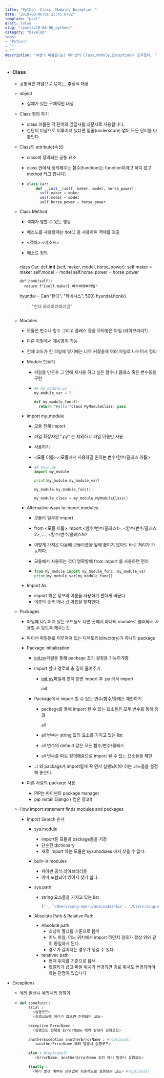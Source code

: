 ```yaml
---
title: "Python -Class, Module, Exception "
date: "2019-08-06T01:23:45.678Z"
template: "post"
draft: false
slug: "/posts/19-08-06_python/"
category: "Develop"
tags:
- "Python"
- ""
- ""
description: "야생의 바름은(는) 파이썬의 Class,Module,Exception과 조우했다. "
---
```


- ### Class

  - 공통적인 개념으로 묶이는, 추상적 대상

  - object

    - 실체가 있는 구체적인 대상

  - Class 정의 하기

    - class 이름은 각 단어의 앞글자를 대문자로 사용합니다.
    - 한단어 이상으로 이루어져 있다면 밑줄(underscore) 없이 모든 단어를 다 붙인다.

  - Class의 attribute(속성)

    - class에 정의되는 공통 요소

    - class 안에서 정의해주는 함수(function)는 function이라고 하지 않고 method 라고 합니다)

    - ```python
      class Car: 
          def __init__(self, maker, model, horse_power): 
            self.maker = maker 
            self.model = model 
            self.horse_power = horse_power
      ```

  - Class Method

    - 객체가 행할 수 있는 행동

    - 메소드를 사용할때는 dot(.) 을 사용하여 객체를 호출

    - <객체>.<메소드>

    - 메소드 정의

      ```python
    class Car: 
        def __init__ (self, maker, model, horse_power): 
          self.maker = maker 
          self.model = model 
          self.horse_power = horse_power 
          
        def honk(self): 
          return f"{self.maker} 빠라바라빠라밤"
      
      hyundai = Car("현대", "제네시스", 500)
      hyundai.honk()
      > "현대 빠라바라빠라밤"
      
      ```

  - Modules

    - 모듈은 변수나 함수 그리고 클래스 등을 모아놓은 파일 (라이브러리?)
    - 다른 파일에서 재사용이 가능
    - 전체 코드가 한 파일에 넣기에는 너무 커졌을때 여러 파일로 나누어서 정리
    - Module 만들기
      - 파일을 만든후 그 안에 재사용 하고 싶은 함수나 클래스 혹은 변수등을 구현
      
      - ```python
        ## my_module.py
        my_module_var = 7
        
        def my_module_func(): 
          return "Hello!"class MyModuleClass: pass
        ```
      
        
    - import my_module
      - 모듈 전체 import
      
      - 파일 확장자인 ".py" 는 제외하고 파일 이름만 사용
      
      - 사용하기
      
      - <모듈 이름>.<모듈에서 사용하길 원하는 변수/함수/클래스 이름>
      
      - ```python
        ## main.py
        import my_module
        
        print(my_module.my_module_var)
        
        my_module.my_module_func()
        
        my_module_class = my_module.MyModuleClass()
        ```
      
        
    - Alternative ways to import modules
      - 모듈의 일부분 import
      
      - from <모듈 이름> import <함수/변수/클래스1>, <함수/변수/클래스2>, ..., <함수/변수/클래스N>
      
      - 이렇게 가져온 다음에 모듈이름을 앞에 붙이지 않아도 바로 처리가 가능하다.
      
      - 모듈에서 사용하는 것이 명확할때 from import 를 사용하면 편리
      
      - ```python
        from my_module import my_module_func, my_module_var
        print(my_module_var)my_module_func()
        ```
      
        
    - Import As
      - import 해온 정보의 이름을 사용하기 편하게 바꾼다.
      - 이름의 중복 이나 긴 이름을 방지한다.

  - Packages

    - 파일에 나누어져 있는 코드들도 다른 곳에서 하나의 module로 불러와서 사용할 수 있도록 해주는것

    - 파이썬 파일들로 이루어져 있는 디렉토리(directory)가 하나의 package

    - Package Initialization

      - [init.py](http://init.py/)파일을 통해 package 초기 설정을 가능하게함

      - Import 할때 경로의 총 길이 줄여주기

        - [init.py](http://init.py/)파일에 먼저 한번 import 후 .py 에서 import

          init

      - Package에서 import 할 수 있는 변수/함수/클래스 제한하기

        - package를 통해 import 될 수 있는 요소들은 모두 변수를 통해 정의

          all

        - all 변수는 string 값의 요소를 가지고 있는 list

        - all 변수의 default 값은 모든 함수/변수/클래스

        - all 변수를 따로 정의해줌으로 import 될 수 있는 요소들을 제한

      - 그 외 package가 import될때 꼭 먼저 실행되어야 하는 코드들을 설정해 놓는다.

    - 다른 사람의 package 사용

      - PIP는 파이썬의 package manager
      - pip install Django ( 컴온 장고!)

  - How import statement finds modules and packages

    - Import Search 순서
      - sys.module
        - import된 모듈과 package들을 저장
        - 단순한 dictionary
        - 새로 import 하는 모듈은 sys.modules 에서 찾을 수 없다.
      - built-in modules
        - 파이썬 공식 라이브러리들
        - 이미 포함되어 있어서 찾기 쉽다.
      - sys.path
        
        - string 요소들을 가지고 있는 list 
        
          ```python
          ['', '/Users/song-eun-u/anaconda3/bin', '/Users/song-eun-u/anaconda3/lib/python36.zip', '/Users/song-eun-u/anaconda3/lib/python3.6', '/Users/song-eun-u/anaconda3/lib/python3.6/lib-dynload', '/Users/song-eun-u/anaconda3/lib/python3.6/site-packages', '/Users/song-eun-u/anaconda3/lib/python3.6/site-packages/aeosa', '/Users/song-eun-u/anaconda3/lib/python3.6/site-packages/IPython/extensions', '/Users/song-eun-u/.ipython']
          ```
        
          
      - Absolute Path & Relative Path
        - Absolute path
          - 최상위 폴더를 기준으로 탐색
          - 어느 파일, 어느 위치에서 import 하던지 경로가 항상 위와 같이 동일하게 된다.
          - 경로가 길어지는 경우가 생길 수 있다.
        - relativev path
          - 현재 위치를 기준으로 탐색
          - 헷갈리기 쉽고 파일 위치가 변경되면 경로 위치도 변경되어야 하는 단점이 있습니다

- Exceptions

  - 에러 발생시 예외처리 정하기 
  
  - ```python
    def somefunc() 
        trial : 
          <실행코드>
          <실행코드에 에러가 없으면 진행되는 코드> 
          
        exception ErrorName :
          <실행코드 진행중 ErrorName 에러 발생시 실행코드> 
        
        anotherException anotherErrorName : #(optional)
           <anotherErrorName 에러 발생시 실행코드>
        
        else : #(optional)
           <ErrorName, anotherErrorName 외의 에러 발생시 실행코드> 
          
        finally : 
          <에러 발생 여부와 상관없이 최종적으로 실행되는 코드> #(optional)
    ```
  
    